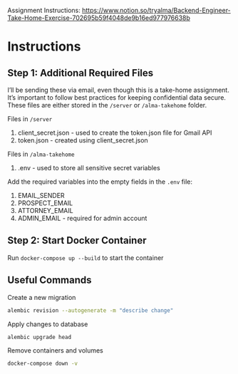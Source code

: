 Assignment Instructions:
https://www.notion.so/tryalma/Backend-Engineer-Take-Home-Exercise-702695b59f4048de9b16ed977976638b

# Instructions

## Step 1: Additional Required Files
I’ll be sending these via email, even though this is a take-home assignment. It’s important to follow best practices for keeping confidential data secure. These files are either stored in the `/server` or `/alma-takehome` folder.

Files in `/server`
1. client_secret.json - used to create the token.json file for Gmail API
2. token.json - created using client_secret.json

Files in `/alma-takehome`
1. .env - used to store all sensitive secret variables

Add the required variables into the empty fields in the `.env` file:
1. EMAIL_SENDER
2. PROSPECT_EMAIL
3. ATTORNEY_EMAIL
4. ADMIN_EMAIL - required for admin account

## Step 2: Start Docker Container
Run `docker-compose up --build` to start the container

## Useful Commands
Create a new migration
```bash
alembic revision --autogenerate -m "describe change"
```

Apply changes to database
```bash
alembic upgrade head
```

Remove containers and volumes
```bash
docker-compose down -v
```